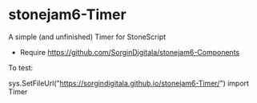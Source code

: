 # stonejam6-Timer
A simple (and unfinished) Timer for StoneScript

* Require https://github.com/SorginDigitala/stonejam6-Components


To test:

sys.SetFileUrl("https://sorgindigitala.github.io/stonejam6-Timer/")
import Timer
